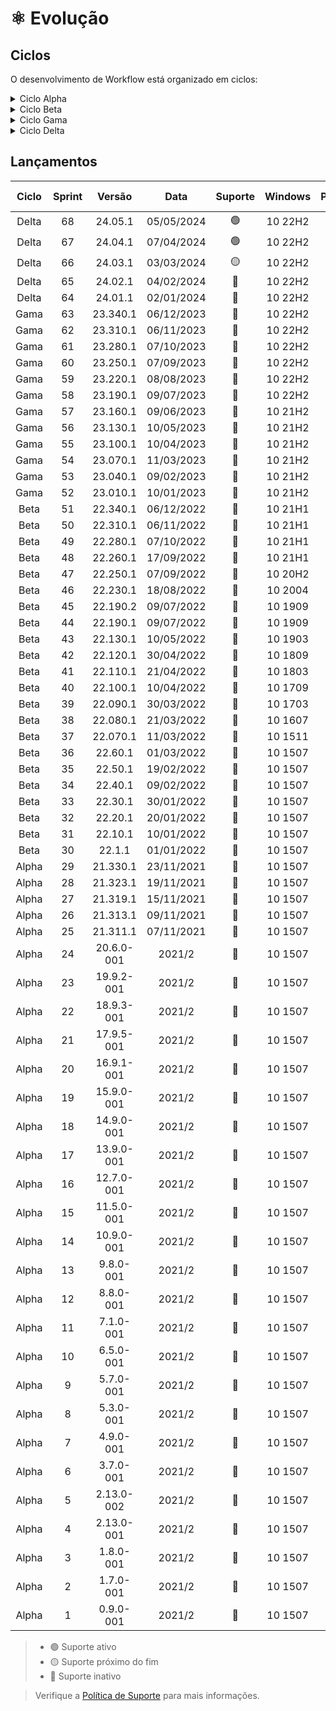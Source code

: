# :atom_symbol: Evolução

## Ciclos
O desenvolvimento de Workflow está organizado em ciclos:

<details>
<summary>Ciclo Alpha</summary>

Inicialmente escrito para o legado Prompt de Comando, o desenvolvimento de Workflow tem início no segundo semestre de 2021 com o _Ciclo Alpha_, período de aprendizagem da linguagem shell script, construção do núcleo do software e execução dos primeiros testes. Posteriormente portado para PowerShell 5.1, o algoritmo ganhou em complexidade e compatibilidade.

O universo de Tron criado por Steven Lisberger foi uma clara inspiração na construção do projeto desde as primeiras linhas de código. Há diversos easter eggs espalhados pelo algoritmo e interface das versões iniciais, no entanto elas não foram publicadas.

Ao longo do ano, a cadência no lançamento de novas versões trouxe funcionalidades e avanços significativos ao software como o suporte ao PowerShell 7.0 e a codificação de caracteres [UTF8NoBom](https://github.com/2uj1m28ohz/Database/blob/main/Development/CharacterEncoding.md), atualização de elementos da interface, migração para o formato de versionamento [CalVer](https://github.com/2uj1m28ohz/Database/blob/main/Development/SoftwareVersioning.md), suporte à compressão de dados, e a escolha de uma licença de software livre.

```
                        21.1.1-001                                         21.001.1
♦─────── SemVer ─────────┬─┬─┬──┬───────────────────── › CalVer V1 ─────────┬──┬──┬────────────────────────────── ›
                         │ │ │  └─┤ Build                                   │  │  └─┤ Revisão
                         │ │ └────┤ Patch                                   │  └────┤ Dia absoluto do ano
                         │ └──────┤ Minor                                   └───────┤ Ano
                         └────────┤ Major
```

</details>

<details>
<summary>Ciclo Beta</summary>

Após seis meses de desenvolvimento, Workflow deixou de ser um software restrito e ganhou um repositório no GitHub, sendo publicado sob a GPL-3.0.

A partir de então iniciou-se um importante período de transição e implementação conhecido como _Ciclo Beta_, onde a refatoração constante do código possibilitado pelo lançamento de novas versões com o intervalo de apenas dez dias aplicou os conceitos da filosofia [Clean Code](https://github.com/2uj1m28ohz/Database/blob/main/Development/SoftwareDesign.md) e da metodologia ágil [Extreme Programming](https://github.com/2uj1m28ohz/Database/blob/main/Development/AgileMethodologies.md) para aprimorar a qualidade do algoritmo e introduzir novos recursos, entre eles o Registro de Eventos, instalação e atualização automáticas a partir do repositório, e a Verificação de Integridade que detecta e corrige alterações ilegais de algoritmo, recursos estes que permitem maior controle, segurança, velocidade e confiabilidade na entrega atualizações.

A interface recebeu refinamentos através de duas grandes versões que atualizaram os elementos existentes e adicionaram temas. Os fundamentos instituídos pelas Diretrizes de Interface determinam intuitividade, unidade e minimalismo como alguns dos requisitos da experiência do usuário. Tendo em mente que uma [CLI](https://github.com/2uj1m28ohz/Database/blob/main/Development/Interface.md) está limitada às possiblidades do terminal que a executa, é importante criar os próprios elementos, fluxos e estudar a palheta de cores legível pelo terminal a fim de criar um layout consistente e agradável. "_Design não é apenas aparência, design é sobre como as coisas funcionam._" - Steve Jobs.

Para elevar o nível do projeto, o arquivo Readme no formato TXT presente no pacote de software foi substituído pelo formato interativo HTML/CSS.

</details>

<details>
<summary>Ciclo Gama</summary>

Gama foi um importante ciclo de amadurecimento de software, quando dezenas de novos recursos conduziram Workflow à um nível de qualidade nunca antes visto, potencializado pela adocação da metodologia ágil [Scrum](https://github.com/2uj1m28ohz/Database/blob/main/Development/AgileMethodologies.md) que proporcionou um intervalo de planejamento maior e atualizações ainda mais sólidas. As principais alterações incluem:

- Geral
    - Porte do código-fonte para EN-US
    - Carregamento do software a partir da home do usuário
    - Bloqueio de software em caso de comprometimento de integridade

- Interface
    - Nova tela de carregamento
    - Nova tela de encerramento

- Backup
    - Unificação das rotinas de backup
    - Overview da rotina de backup
    - Estimativa do tamanho do backup
    - Suporte ao Google Drive
    - Suporte ao iCloud Drive
    - Suporte ao Dropbox
    - Suporte a multidispositivos
    - Suporte a multiusuários
    - Configuração do período de retenção
    - Verificação da saúde do drive de backup
    - Suporte à tabela de partições GPT no drive de backup
    - Suporte ao sistema de arquivos NTFS no drive de backup
    - Suporte à clusters de 64KB no drive de backup
    - Exibe o tempo total de execução

- Réplica
    - Replicação do backup de dados
    - Verificação da saúde do drive de réplica
    - Suporte à tabela de partições GPT no drive de réplica
    - Suporte ao sistema de arquivos NTFS no drive de réplica
    - Suporte à clusters de 64KB no drive de réplica
    - Exibe o tempo total de execução

- Compressão
    - Configuração da taxa de compressão de dados
    - Configuração do uso de memória
    - Suporte ao modo sólido
    - Suporte ao processamento multithread

- Configurações
    - Gerenciamento inteligente de configurações
    - Importação e exportação de configurações

</details>

<details>
<summary>Ciclo Delta</summary>

No _Ciclo Delta_ Workflow receberá aprimoramentos nos elementos, fluxos e conceitos já introduzidos, e expandirá a disponibilidade de recursos enquanto mantém sua [Arquitetura Monolítica](https://github.com/2uj1m28ohz/Database/blob/main/Development/SoftwareArchitecture.md). De forma geral, monólitos são convenientes por facilitar a sobrecarga cognitiva de gerenciamento de código e favorecer a velocidade de todas as etapas do software, do desenvolvimento à execução.

O versionamento de software é o processo de controlar e gerenciar diferentes versões de um programa ou sistema ao longo do tempo. Ele é essencial por registrar e refletir as mudanças feitas no código-fonte de um software duarnte a evolução do projeto. O formato de versionamento CalVer V2 foi planejado para simplificar a identificação de versão.

```
                             23.001.1                                                   24.01.1
‹ ──────── CalVer V1 ─────────┬──┬──┬────────────────────────────── › CalVer V2 ─────────┬──┬─┬──────────────────♦
                              │  │  └─┤ Revisão                                          │  │ └─┤ Revisão
                              │  └────┤ Dia absoluto do ano                              │  └───┤ Mês
                              └───────┤ Ano                                              └──────┤ Ano
```

Os ciclos anteriores foram fundamentais na construção de um software robusto e inteligente. Não será diferente em 2024.

</details>

## Lançamentos
|Ciclo|Sprint|Versão    |Data      |Suporte        |Windows|PowerShell|7-Zip|Linhas |Sub-rotinas|
|:---:|:----:|:--------:|:--------:|:-------------:|:-----:|:--------:|:---:|:-----:|:---------:|
|Delta|68    |24.05.1   |05/05/2024|:green_circle: |10 22H2|7.4.0     |23.01|4618   |167        |
|Delta|67    |24.04.1   |07/04/2024|:green_circle: |10 22H2|7.4.0     |23.01|4812   |178        |
|Delta|66    |24.03.1   |03/03/2024|:yellow_circle:|10 22H2|7.4.0     |23.01|5286   |206        |
|Delta|65    |24.02.1   |04/02/2024|:red_circle:   |10 22H2|7.4.0     |23.01|4846   |208        |
|Delta|64    |24.01.1   |02/01/2024|:red_circle:   |10 22H2|7.4.0     |23.01|4634   |203        |
|Gama |63    |23.340.1  |06/12/2023|:red_circle:   |10 22H2|7.3.6     |23.01|4402   |198        |
|Gama |62    |23.310.1  |06/11/2023|:red_circle:   |10 22H2|7.3.5     |23.01|4219   |191        |
|Gama |61    |23.280.1  |07/10/2023|:red_circle:   |10 22H2|7.3.4     |23.01|4285   |193        |
|Gama |60    |23.250.1  |07/09/2023|:red_circle:   |10 22H2|7.3.3     |23.01|4455   |201        |
|Gama |59    |23.220.1  |08/08/2023|:red_circle:   |10 22H2|7.3.2     |22.01|4110   |189        |
|Gama |58    |23.190.1  |09/07/2023|:red_circle:   |10 22H2|7.3.1     |22.01|4191   |197        |
|Gama |57    |23.160.1  |09/06/2023|:red_circle:   |10 21H2|7.3.0     |22.00|4330   |189        |
|Gama |56    |23.130.1  |10/05/2023|:red_circle:   |10 21H2|7.3.0     |22.00|4459   |167        |
|Gama |55    |23.100.1  |10/04/2023|:red_circle:   |10 21H2|7.3.0     |22.00|4380   |145        |
|Gama |54    |23.070.1  |11/03/2023|:red_circle:   |10 21H2|7.3.0     |22.00|4146   |141        |
|Gama |53    |23.040.1  |09/02/2023|:red_circle:   |10 21H2|7.3.0     |22.00|3842   |110        |
|Gama |52    |23.010.1  |10/01/2023|:red_circle:   |10 21H2|7.2.5     |22.00|4353   |121        |
|Beta |51    |22.340.1  |06/12/2022|:red_circle:   |10 21H1|7.2.0     |22.00|4074   |119        |
|Beta |50    |22.310.1  |06/11/2022|:red_circle:   |10 21H1|7.2.0     |22.00|3839   |110        |
|Beta |49    |22.280.1  |07/10/2022|:red_circle:   |10 21H1|7.2.0     |22.00|3875   |111        |
|Beta |48    |22.260.1  |17/09/2022|:red_circle:   |10 21H1|7.2.0     |22.00|3801   |111        |
|Beta |47    |22.250.1  |07/09/2022|:red_circle:   |10 20H2|7.2.0     |22.00|3664   |100        |
|Beta |46    |22.230.1  |18/08/2022|:red_circle:   |10 2004|7.2.0     |22.00|3222   |88         |
|Beta |45    |22.190.2  |09/07/2022|:red_circle:   |10 1909|7.2.0     |21.07|3130   |86         |
|Beta |44    |22.190.1  |09/07/2022|:red_circle:   |10 1909|7.2.0     |21.07|3080   |87         |
|Beta |43    |22.130.1  |10/05/2022|:red_circle:   |10 1903|7.2.0     |21.07|3010   |86         |
|Beta |42    |22.120.1  |30/04/2022|:red_circle:   |10 1809|7.2.0     |21.07|3128   |85         |
|Beta |41    |22.110.1  |21/04/2022|:red_circle:   |10 1803|7.2.0     |21.07|3084   |86         |
|Beta |40    |22.100.1  |10/04/2022|:red_circle:   |10 1709|7.2.0     |21.07|3025   |85         |
|Beta |39    |22.090.1  |30/03/2022|:red_circle:   |10 1703|7.2.0     |21.07|3003   |85         |
|Beta |38    |22.080.1  |21/03/2022|:red_circle:   |10 1607|7.2.0     |21.07|2805   |80         |
|Beta |37    |22.070.1  |11/03/2022|:red_circle:   |10 1511|7.2.0     |21.07|2646   |75         |
|Beta |36    |22.60.1   |01/03/2022|:red_circle:   |10 1507|7.2.0     |21.07|2495   |72         |
|Beta |35    |22.50.1   |19/02/2022|:red_circle:   |10 1507|7.2.0     |21.07|2307   |68         |
|Beta |34    |22.40.1   |09/02/2022|:red_circle:   |10 1507|7.2.0     |21.07|1631   |52         |
|Beta |33    |22.30.1   |30/01/2022|:red_circle:   |10 1507|7.2.0     |21.07|1506   |42         |
|Beta |32    |22.20.1   |20/01/2022|:red_circle:   |10 1507|7.2.0     |21.06|1426   |39         |
|Beta |31    |22.10.1   |10/01/2022|:red_circle:   |10 1507|7.1.0     |19.00|1375   |38         |
|Beta |30    |22.1.1    |01/01/2022|:red_circle:   |10 1507|7.0.0     |     |1364   |24         |
|Alpha|29    |21.330.1  |23/11/2021|:red_circle:   |10 1507|5.1.0     |     |1189   |22         |
|Alpha|28    |21.323.1  |19/11/2021|:red_circle:   |10 1507|5.1.0     |     |1019   |21         |
|Alpha|27    |21.319.1  |15/11/2021|:red_circle:   |10 1507|5.1.0     |     |851    |23         |
|Alpha|26    |21.313.1  |09/11/2021|:red_circle:   |10 1507|5.1.0     |     |732    |22         |
|Alpha|25    |21.311.1  |07/11/2021|:red_circle:   |10 1507|5.1.0     |     |697    |22         |
|Alpha|24    |20.6.0-001|2021/2    |:red_circle:   |10 1507|5.1.0     |     |675    |22         |
|Alpha|23    |19.9.2-001|2021/2    |:red_circle:   |10 1507|5.1.0     |     |648    |21         |
|Alpha|22    |18.9.3-001|2021/2    |:red_circle:   |10 1507|5.1.0     |     |820    |20         |
|Alpha|21    |17.9.5-001|2021/2    |:red_circle:   |10 1507|5.1.0     |     |641    |19         |
|Alpha|20    |16.9.1-001|2021/2    |:red_circle:   |10 1507|5.1.0     |     |529    |18         |
|Alpha|19    |15.9.0-001|2021/2    |:red_circle:   |10 1507|5.1.0     |     |518    |17         |
|Alpha|18    |14.9.0-001|2021/2    |:red_circle:   |10 1507|5.1.0     |     |473    |16         |
|Alpha|17    |13.9.0-001|2021/2    |:red_circle:   |10 1507|5.1.0     |     |463    |15         |
|Alpha|16    |12.7.0-001|2021/2    |:red_circle:   |10 1507|5.1.0     |     |371    |14         |
|Alpha|15    |11.5.0-001|2021/2    |:red_circle:   |10 1507|5.1.0     |     |357    |13         |
|Alpha|14    |10.9.0-001|2021/2    |:red_circle:   |10 1507|5.1.0     |     |344    |12         |
|Alpha|13    |9.8.0-001 |2021/2    |:red_circle:   |10 1507|5.1.0     |     |316    |11         |
|Alpha|12    |8.8.0-001 |2021/2    |:red_circle:   |10 1507|5.1.0     |     |280    |10         |
|Alpha|11    |7.1.0-001 |2021/2    |:red_circle:   |10 1507|5.1.0     |     |264    |9          |
|Alpha|10    |6.5.0-001 |2021/2    |:red_circle:   |10 1507|5.1.0     |     |251    |8          |
|Alpha|9     |5.7.0-001 |2021/2    |:red_circle:   |10 1507|5.1.0     |     |232    |7          |
|Alpha|8     |5.3.0-001 |2021/2    |:red_circle:   |10 1507|5.1.0     |     |228    |7          |
|Alpha|7     |4.9.0-001 |2021/2    |:red_circle:   |10 1507|5.1.0     |     |212    |6          |
|Alpha|6     |3.7.0-001 |2021/2    |:red_circle:   |10 1507|5.1.0     |     |150    |5          |
|Alpha|5     |2.13.0-002|2021/2    |:red_circle:   |10 1507|5.1.0     |     |127    |4          |
|Alpha|4     |2.13.0-001|2021/2    |:red_circle:   |10 1507|5.1.0     |     |127    |4          |
|Alpha|3     |1.8.0-001 |2021/2    |:red_circle:   |10 1507|5.1.0     |     |94     |3          |
|Alpha|2     |1.7.0-001 |2021/2    |:red_circle:   |10 1507|5.1.0     |     |92     |3          |
|Alpha|1     |0.9.0-001 |2021/2    |:red_circle:   |10 1507|5.1.0     |     |105    |5          |

> - :green_circle: Suporte ativo
> - :yellow_circle: Suporte próximo do fim
> - :red_circle: Suporte inativo

> Verifique a [Política de Suporte](https://github.com/2uj1m28ohz/Workflow/blob/main/SUPPORT.md) para mais informações.
